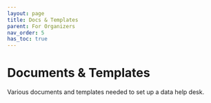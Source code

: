 ```yaml
---
layout: page
title: Docs & Templates
parent: For Organizers
nav_order: 5
has_toc: true
---
```


# Documents & Templates

Various documents and templates needed to set up a data help desk.
